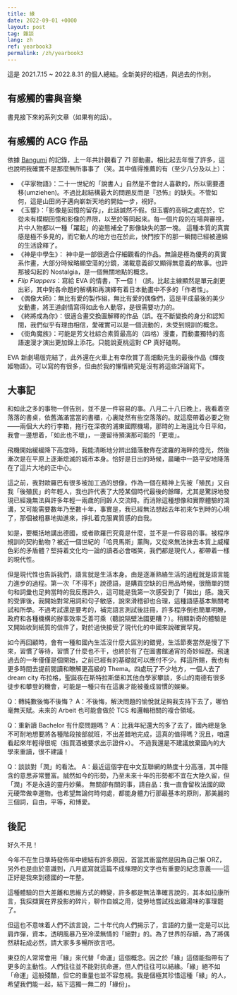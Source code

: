 ```yaml
---
title: 緣
date: 2022-09-01 +0000
layout: post
tag: 雜談
lang: zh
ref: yearbook3
permalink: /zh/yearbook3
---
```


這是 2021.7.15 \~ 2022.8.31 的個人總結。全新美好的相遇，與過去的作別。
## 有感觸的書與音樂
書見接下來的系列文章（如果有的話）。
## 有感觸的 ACG 作品
依據 [Bangumi][1] 的記錄，上一年共計觀看了 71 部動畫。相比起去年慢了許多，這也說明我確實不是那麼無所事事了（笑。其中值得推薦的有（至少八分及以上）：
- 《平家物語》：二十一世紀的「說書人」自然是不會討人喜歡的，所以需要遷移(umziehen)。不過比起結構最大的問題反而是『恐怖』的缺失。不管如何，這是山田尚子邁向嶄新天地的開始一步，祝好。
- 《玉響》：「影像是回憶的留存」，此話誠然不假。但玉響的高明之處在於，它從未有模糊回憶和影像的界限，以至於等同起來。每一個片段的在場與審視，片中人物都以一種「躍起」的姿態補全了影像缺失的那一塊。 這種本質的真實感是極不多見的，而它動人的地方也在於此，快門按下的那一瞬間已經被連綿的生活詮釋了。
- 《神是中學生》： 神中是一部很適合仔細觀看的作品。無論是極為優秀的真實系作畫，大部分時候略顯空蕩的分鏡，滿載意義卻又顯得無意義的故事。也許那被勾起的 Nostalgia，是一個無關地點的概念。
- *Flip Flappers*：寫給 EVA 的情書，下一個！（誤。比起主線顯然是單元劇更出彩，其中對各命題的解構和再演繹有着日本動畫中不多的「作者性」。
- 《偶像大師》：無比有愛的製作組，無比有愛的偶像們，這是平成最後的美少女動畫，將王道劇情寫得如此令人動容，是很需要功力的。
- 《終將成為你》：很適合畫交換圖解釋的作品（誤。在不斷變換的身分和認知間，我們似乎有理由相信，愛確實可以是一個流動的，未受到規訓的概念。
- 《街角魔族》：可能是芳文社綜合素質最高的（四格）漫畫，而動畫獨特的高語速漫才演出更加錦上添花。只能說夏桃這對 CP 真好磕啊。

EVA 新劇場版完結了，此外還在火車上有幸欣賞了高畑勳先生的最後作品《輝夜姬物語》。可以寫的有很多，但由於我的懶惰終究是沒有將這些評論寫下。
## 大事記
和如此之多的事物一併告別，並不是一件容易的事。八月二十八日晚上，我看着空落落的書桌，依舊滿滿當當的書櫃，心裏陡然有些空落落的。就這麼帶着必要之物——兩個大大的行李箱，拖行在深夜的浦東國際機場，那時的上海遠比今日平和，我會一邊想着，「如此也不壞」，一邊留待預演那可能的「更壞」。

飛機開始緩緩降下高度時，我能清晰地分辨出錯落散佈在波羅的海畔的燈光，然後漸次是在平原上逐漸熄滅的城市本身。恰好是日出的時候，晨曦中一路平安地降落在了這片大地的正中心。

這之前，我對歐羅巴有很多被加工過的想像。作為一個在精神上先被「殖民」又自我「後殖民」的年輕人，我也許代表了大陸某個時代最後的餘暉，尤其是驚訝地發現已經幾無法與許多年輕一兩歲的同齡人交流時。而消除這種想像和實際體驗的鴻溝，又可能需要數年乃至數十年，事實是，我已經無法想起去年初來乍到時的心境了，那個被粗暴地拋進來，掙扎着克服異質感的自我。

如是，要概括地講出德國，或者歐羅巴究竟是什麼，並不是一件容易的事。被程序規訓的契約動物？被近一個世紀的「哈貝馬斯」薰陶，又從來無法抹去本質上威權色彩的矛盾體？堅持着文化均一論的讀者必會嗤笑，我們都是現代人，都帶着一樣的現代性。

但是現代性也告訴我們，語言就是生活本身。由是逐漸熟絡生活的過程就是語言能力進步的過程。第一次「不得不」說德語，是購買空缺的日用品時候，很簡單的問句和詞彙也足夠當時的我反應許久，這可能是我第一次感受到了「拋出」感。幾天的受罪後，我開始對常用詞和句子敏感，說來滑稽卻也合理，這種語感基本無關考試和所學。不過考試還是要考的，補完語言測試後註冊，許多程序倒也簡單明瞭，政府和各種機構的辦事效率乏善可乘（聽說隔壁法國更糟？）。稍顯新奇的體驗是又開始收到紙質的信件了，對於過快接受了現代化的中國來說確實罕見。

如今再回顧時，會有一種和國內生活沒什麼大區別的錯覺，生活節奏當然是慢了下來，習慣了等待，習慣了什麼也不干，也終於有了在圖書館通宵的奇妙經歷。飛速過去的一年僅僅是個開始，之前已經有的基礎就可以應付不少。拜這所賜，我也有更多時間去提前閱讀和瞭解更高級的 Thema。四處玩了不少地方，一個人去了 dream city 布拉格，聖誕夜在斯特拉斯堡和其他白學家攀談，多山的南德有很多徒步和攀登的機會，可能是一種只有在這裏才能被養成習慣的娛樂。

Q：轉純數後悔不後悔？
A：不後悔，解決問題的愉悅就足夠我支持下去了，哪怕毫無天賦。未來的 Arbeit 也可能會做於 TCS 和邏輯相關的複合領域。

Q：重新讀 Bachelor 有什麼問題嗎？
A：比我年紀還大的多了去了，國內總是急不可耐地想要將各種階段按部就班，不出差錯地完成，這真的值得嗎？況且，咱還看起來年輕得很呢（指買酒被要求出示證件x）。
不過我還是不建議放棄國內的大學來重讀，很不建議！

Q：談談對「潤」的看法。
A：最近這個字在中文互聯網的熱度十分高漲，其中隱含的意思非常豐富。誠然如今的形勢，乃至未來十年的形勢都不宜在大陸久留，但「潤」不是永遠的靈丹妙藥。
無關卻有關的事，請自品：我一直會留枚法國的歐元硬幣做幸運物。也希望無論何時何處，都能身體力行那最基本的原則，那美麗的三個詞，自由，平等，和博愛。
## 後記
好久不見！

今年不在生日準時發佈年中總結有許多原因，首當其衝當然是因為自己懶 ORZ，另外也是由於意識到，八月底寫就這篇不成條理的文字也有重要的紀念意義——這正好是我來到德國的一年整。

這種體驗的巨大差離和思維方式的轉變，許多都是無法準確言說的，其本如拉康所言，我採擷實在界投影的碎片，聊作自娛之用，徒勞地嘗試找出雞湯味的事理罷了。

但這也不意味着人們不該言說，二十年代向人們揭示了，言語的力量一定是可以比肩炸彈，資本，透明風暴乃至冷漠無情的「絕對」的。為了世界的存續，為了將偶然耕耘成必然，請大家多多暢所欲言吧。

東亞的人常常會用「緣」來代替「命運」這個概念。因之於「緣」這個能指帶有了更多的主動性。人們往往並不能對抗命運，但人們往往可以結緣。「緣」絕不如「命運」這般殘酷，但它的重量也並不容忽視。我是個極其珍惜這種「緣」的人，希望我們能一起，結下這獨一無二的「緣份」。

[1]:	https://bgm.tv/user/brethland
